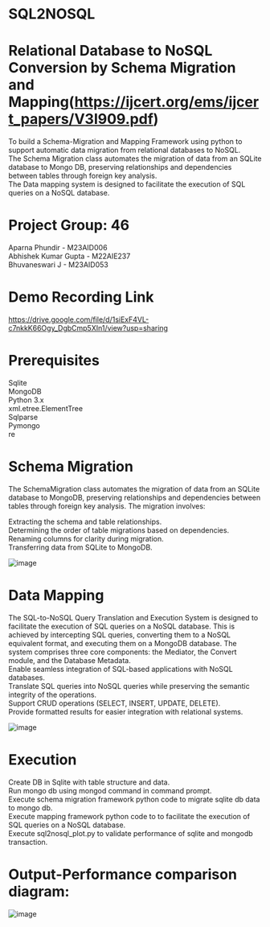 # SQL2NOSQL<br>
# Relational Database to NoSQL Conversion by Schema Migration and Mapping(https://ijcert.org/ems/ijcert_papers/V3I909.pdf) <br>
To build a Schema-Migration and Mapping Framework using python to support automatic data migration from relational databases to NoSQL.<br>
The Schema Migration class automates the migration of data from an SQLite database to Mongo DB, preserving relationships and dependencies between tables through foreign key analysis.<br>
The Data mapping system is designed to facilitate the execution of SQL queries on a NoSQL database.<br>

# Project Group: 46
Aparna Phundir         - M23AID006<br>
Abhishek Kumar Gupta   - M22AIE237<br>
Bhuvaneswari J         - M23AID053<br>

# Demo Recording Link
https://drive.google.com/file/d/1siExF4VL-c7nkkK66Ogy_DgbCmp5XIn1/view?usp=sharing<br>

# Prerequisites
Sqlite <br>
MongoDB <br>
Python 3.x <br>
xml.etree.ElementTree <br>
Sqlparse <br>
Pymongo <br>
re <br>

# Schema Migration
The SchemaMigration class automates the migration of data from an SQLite database to MongoDB, preserving relationships and dependencies between tables through foreign key analysis. The migration involves:<br>

Extracting the schema and table relationships.<br>
Determining the order of table migrations based on dependencies.<br>
Renaming columns for clarity during migration.<br>
Transferring data from SQLite to MongoDB.<br>

![image](https://github.com/user-attachments/assets/179dc575-0b2f-4e28-8e3a-1bb9b5155005)

# Data Mapping
The SQL-to-NoSQL Query Translation and Execution System is designed to facilitate the execution of SQL queries on a NoSQL database. This is achieved by intercepting SQL queries, converting them to a NoSQL equivalent format, and executing them on a MongoDB database. The system comprises three core components: the Mediator, the Convert module, and the Database Metadata.<br>
Enable seamless integration of SQL-based applications with NoSQL databases.<br>
Translate SQL queries into NoSQL queries while preserving the semantic integrity of the operations.<br>
Support CRUD operations (SELECT, INSERT, UPDATE, DELETE).<br>
Provide formatted results for easier integration with relational systems.<br>

![image](https://github.com/user-attachments/assets/4709dc32-9e3e-43c6-b647-f68d1d13ce95)

# Execution
Create DB in Sqlite with table structure and data.<br>
Run mongo db using mongod command in command prompt.<br>
Execute schema migration framework python code to migrate sqlite db data to mongo db.<br>
Execute mapping framework python code to to facilitate the execution of SQL queries on a NoSQL database. <br>
Execute sql2nosql_plot.py to validate performance of sqlite and mongodb transaction.<br>

# Output-Performance comparison diagram:
![image](https://github.com/user-attachments/assets/7b0ae63d-3aca-428b-b71e-2d980f768fa9)









